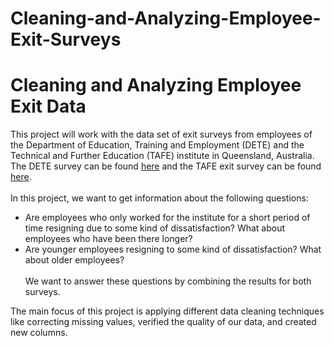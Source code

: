 # Cleaning-and-Analyzing-Employee-Exit-Surveys

# Cleaning and Analyzing Employee Exit Data

This project will work with the data set of exit surveys from employees of the Department of Education, Training and Employment (DETE) and the Technical and Further Education (TAFE) institute in Queensland, Australia. The DETE survey can be found [here](https://data.gov.au/dataset/ds-qld-fe96ff30-d157-4a81-851d-215f2a0fe26d/details?q=exit%20survey) and the TAFE exit survey can be found [here](https://data.gov.au/dataset/ds-qld-89970a3b-182b-41ea-aea2-6f9f17b5907e/details?q=exit%20survey). 
<br><br>
In this project, we want to get information about the following questions:
- Are employees who only worked for the institute for a short period of time resigning due to some kind of dissatisfaction? What about employees who have been there longer?
- Are younger employees resigning to some kind of dissatisfaction? What about older employees?
<br><br>
We want to answer these questions by combining the results for both surveys. 

The main focus of this project is applying different data cleaning techniques like correcting missing values, verified the quality of our data, and created new columns.
